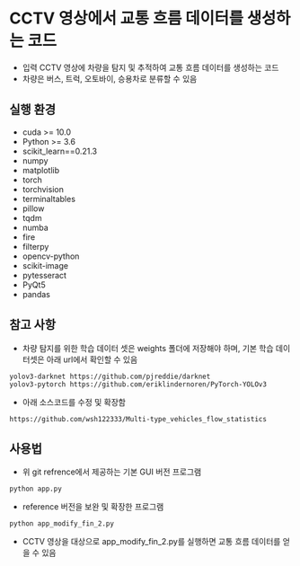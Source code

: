 # CCTV 영상에서 교통 흐름 데이터를 생성하는 코드

- 입력 CCTV 영상에 차량을 탐지 및 추적하여 교통 흐름 데이터를 생성하는 코드
- 차량은 버스, 트럭, 오토바이, 승용차로 분류할 수 있음

## 실행 환경
- cuda >= 10.0
- Python >= 3.6
- scikit_learn==0.21.3
- numpy
- matplotlib
- torch
- torchvision
- terminaltables
- pillow
- tqdm
- numba
- fire
- filterpy
- opencv-python
- scikit-image
- pytesseract
- PyQt5
- pandas

## 참고 사항
- 차량 탐지를 위한 학습 데이터 셋은 weights 폴더에 저장해야 하며, 기본 학습 데이터셋은 아래 url에서 확인할 수 있음
```
yolov3-darknet https://github.com/pjreddie/darknet
yolov3-pytorch https://github.com/eriklindernoren/PyTorch-YOLOv3
```
- 아래 소스코드를 수정 및 확장함
```
https://github.com/wsh122333/Multi-type_vehicles_flow_statistics
```

## 사용법

- 위 git refrence에서 제공하는 기본 GUI 버전 프로그램
```
python app.py
```
- reference 버전을 보완 및 확장한 프로그램
```
python app_modify_fin_2.py
```
- CCTV 영상을 대상으로 app_modify_fin_2.py를 실행하면 교통 흐름 데이터를 얻을 수 있음

